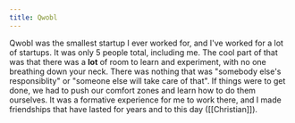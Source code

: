 ```yaml
---
title: Qwobl
---
```


Qwobl was the smallest startup I ever worked for, and I've worked for a lot of startups. It was only 5 people total, including me. The cool part of that was that there was a **lot** of room to learn and experiment, with no one breathing down your neck. There was nothing that was "somebody else's responsiblity" or "someone else will take care of that". If things were to get done, we had to push our comfort zones and learn how to do them ourselves. It was a formative experience for me to work there, and I made friendships that have lasted for years and to this day ([[Christian]]).
